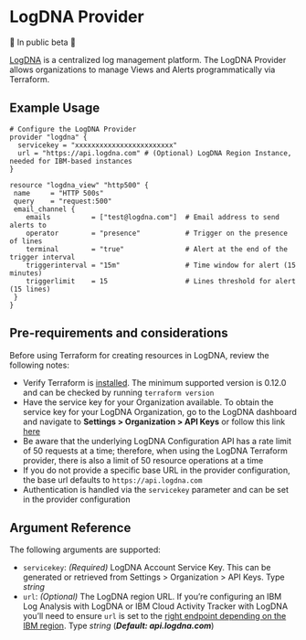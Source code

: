 # LogDNA Provider

🚧 In public beta 🚧

[LogDNA](https://logdna.com) is a centralized log management platform. The LogDNA Provider allows organizations to manage Views and Alerts programmatically via Terraform.

## Example Usage

```hcl 
# Configure the LogDNA Provider
provider "logdna" {
  servicekey = "xxxxxxxxxxxxxxxxxxxxxxxx"
  url = "https://api.logdna.com" # (Optional) LogDNA Region Instance, needed for IBM-based instances
}

resource "logdna_view" "http500" {
 name     = "HTTP 500s"
 query    = "request:500"
 email_channel {
    emails          = ["test@logdna.com"]  # Email address to send alerts to
    operator        = "presence"           # Trigger on the presence of lines
    terminal        = "true"               # Alert at the end of the trigger interval
    triggerinterval = "15m"                # Time window for alert (15 minutes)
    triggerlimit    = 15                   # Lines threshold for alert (15 lines)
 }
}
```

## Pre-requirements and considerations
Before using Terraform for creating resources in LogDNA, review the following notes:
- Verify Terraform is [installed](https://learn.hashicorp.com/tutorials/terraform/install-cli). The minimum supported version is 0.12.0 and can be checked by running `terraform version`
- Have the service key for your Organization available. To obtain the service key for your LogDNA Organization, go to the LogDNA dashboard and navigate to **Settings > Organization > API Keys** or follow this link [here](https://app.logdna.com/manage/api-keys)
- Be aware that the underlying LogDNA Configuration API has a rate limit of 50 requests at a time; therefore, when using the LogDNA Terraform provider, there is also a limit of 50 resource operations at a time
- If you do not provide a specific base URL in the provider configuration, the base url defaults to `https://api.logdna.com`
- Authentication is handled via the `servicekey` parameter and can be set in the provider configuration

## Argument Reference

The following arguments are supported:

- `servicekey`: _(Required)_ LogDNA Account Service Key. This can be generated or retrieved from Settings > Organization > API Keys. Type _string_
- `url`: _(Optional)_ The LogDNA region URL. If you’re configuring an IBM Log Analysis with LogDNA or IBM Cloud Activity Tracker with LogDNA you’ll need to ensure `url` is set to the [right endpoint depending on the IBM region](https://cloud.ibm.com/docs/Log-Analysis-with-LogDNA?topic=Log-Analysis-with-LogDNA-endpoints#endpoints_api). Type _string_ (**_Default: api.logdna.com_**)

